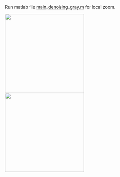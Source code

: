 

Run matlab file [main_denoising_gray.m](matlab/main_denoising_gray.m) for local zoom.

<img src="https://github.com/cszn/KAIR/blob/master/matlab/denoising_gray/05_drunet_2731.png" width="256px"/> <img src="https://github.com/cszn/KAIR/blob/master/matlab/denoising_gray_results/05_drunet_2731.png" width="256px"/>




